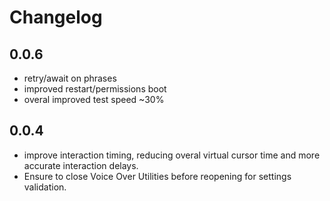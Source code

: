 # Changelog

## 0.0.6
- retry/await on phrases
- improved restart/permissions boot
- overal improved test speed ~30%

## 0.0.4
- improve interaction timing, reducing overal virtual cursor time and more accurate
interaction delays.
- Ensure to close Voice Over Utilities before reopening for settings validation.